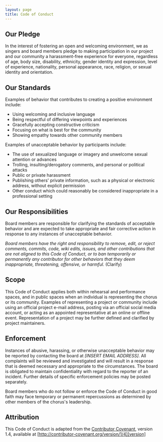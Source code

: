 ```yaml
---
layout: page
title: Code of Conduct
---
```


## Our Pledge

In the interest of fostering an open and welcoming environment, we as singers and board members pledge to making participation in our project and our community a harassment-free experience for everyone, regardless of age, body size, disability, ethnicity, gender identity and expression, level of experience, nationality, personal appearance, race, religion, or sexual identity and orientation.

## Our Standards

Examples of behavior that contributes to creating a positive environment include:

* Using welcoming and inclusive language
* Being respectful of differing viewpoints and experiences
* Gracefully accepting constructive criticism
* Focusing on what is best for the community
* Showing empathy towards other community members

Examples of unacceptable behavior by participants include:

* The use of sexualized language or imagery and unwelcome sexual attention or advances
* Trolling, insulting/derogatory comments, and personal or political attacks
* Public or private harassment
* Publishing others' private information, such as a physical or electronic address, without explicit permission
* Other conduct which could reasonably be considered inappropriate in a professional setting

## Our Responsibilities

Board members are responsible for clarifying the standards of acceptable behavior and are expected to take appropriate and fair corrective action in response to any instances of unacceptable behavior.

*Board members have the right and responsibility to remove, edit, or reject comments, commits, code, wiki edits, issues, and other contributions that are not aligned to this Code of Conduct, or to ban temporarily or permanently any contributor for other behaviors that they deem inappropriate, threatening, offensive, or harmful.* (Clarify)

## Scope

This Code of Conduct applies both within rehearsal and performance spaces, and in public spaces when an individual is representing the chorus or its community. Examples of representing a project or community include using an official project e-mail address, posting via an official social media account, or acting as an appointed representative at an online or offline event. Representation of a project may be further defined and clarified by project maintainers.

## Enforcement

Instances of abusive, harassing, or otherwise unacceptable behavior may be reported by contacting the board at *[INSERT EMAIL ADDRESS]*. All complaints will be reviewed and investigated and will result in a response that is deemed necessary and appropriate to the circumstances. The board is obligated to maintain confidentiality with regard to the reporter of an incident. Further details of specific enforcement policies may be posted separately.

Board members who do not follow or enforce the Code of Conduct in good faith may face temporary or permanent repercussions as determined by other members of the chorus's leadership.

## Attribution

This Code of Conduct is adapted from the [Contributor Covenant][homepage], version 1.4, available at [http://contributor-covenant.org/version/1/4][version]

[homepage]: http://contributor-covenant.org
[version]: http://contributor-covenant.org/version/1/4/
